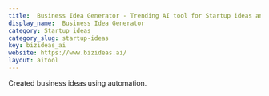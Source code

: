 ```yaml
---
title:  Business Idea Generator - Trending AI tool for Startup ideas and best alternatives
display_name:  Business Idea Generator
category: Startup ideas
category_slug: startup-ideas
key: bizideas_ai
website: https://www.bizideas.ai/
layout: aitool
---
```


Created business ideas using automation.
